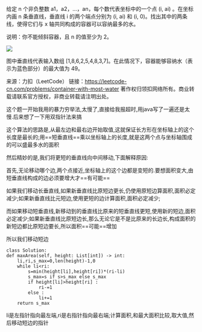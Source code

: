 给定 n 个非负整数 a1，a2，...，an，每个数代表坐标中的一个点 (i, ai) 。在坐标内画 n 条垂直线，垂直线 i 的两个端点分别为 (i, ai) 和 (i, 0)。找出其中的两条线，使得它们与 x 轴共同构成的容器可以容纳最多的水。

说明：你不能倾斜容器，且 n 的值至少为 2。

![](https://aliyun-lc-upload.oss-cn-hangzhou.aliyuncs.com/aliyun-lc-upload/uploads/2018/07/25/question_11.jpg)


图中垂直线代表输入数组 [1,8,6,2,5,4,8,3,7]。在此情况下，容器能够容纳水（表示为蓝色部分）的最大值为 49。


来源：力扣（LeetCode）
链接：https://leetcode-cn.com/problems/container-with-most-water
著作权归领扣网络所有。商业转载请联系官方授权，非商业转载请注明出处。

这个题一开始我用的暴力穷举法,太慢了,直接给我报超时,用java写了一遍还是太慢.后来想了一下用双指针法来搞

这个算法的思路是,从最左边和最右边开始取值,这就保证长方形在坐标轴上的这个长度是最长的;用==短垂直线==乘以坐标轴上的长度,就是这两个点与坐标轴围成的可以盛最多水的面积

然后精妙的是,我们将更短的垂直线向中间移动,下面解释原因:

首先,无论移动哪个边,两个点接近,坐标轴上的这个边都是变短的.要想面积变大,由短垂直线构成的边必须要增大才==有可能==

如果我们移动长垂直线,如果新垂直线比原短边更长,仍使用原短边算面积,面积必定减少;如果新垂直线比元短边,使用更短的边计算面积,面积必定减少;

而如果移动短垂直线,新移动到的垂直线比原来的短垂直线更短,使用新的短边,面积必定减少;如果新垂直线比原短边长,那么无论它是不是比原来的长边长,构成面积的新短边都比原短边要长,所以面积==可能==增加

所以我们移动短边


	class Solution:
    def maxArea(self, height: List[int]) -> int:
        li,ri,s_max=0,len(height)-1,0
        while li<ri:
            s=min(height[li],height[ri])*(ri-li)
            s_max=s if s>s_max else s_max
            if height[li]>height[ri] :
                ri-=1
            else :
                li+=1
        return s_max

li是左指针指向最左端,ri是右指针指向最右端;计算面积,和最大面积比较,取大值,然后移动短边的指针
